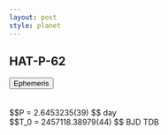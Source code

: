 ```yaml
---
layout: post
style: planet
---
```

<script src="../js/planets.js"></script>

## HAT-P-62

<!-- Tab links -->
<div class="tab">
<button class="tablinks" onclick="openCity(event, 'Ephemeris')">Ephemeris</button>
</div>

<!-- Tab content -->
<div id="Ephemeris" class="tabcontent" markdown="1">
<br/><br/>
$$P = 2.6453235(39) $$ day <br/>
$$T_0 = 2457118.38979(44) $$ BJD TDB
<br/><br/>
<br/><br/>
</div>



<script src="../js/tabs.js"></script>


